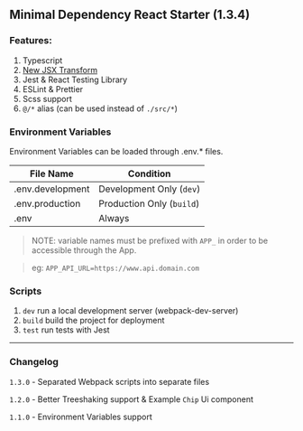 ## Minimal Dependency React Starter (1.3.4)

### Features:

1. Typescript
1. <a href="https://reactjs.org/blog/2020/09/22/introducing-the-new-jsx-transform.html">New JSX Transform</a>
1. Jest & React Testing Library
1. ESLint & Prettier
1. Scss support
1. `@/*` alias
   (can be used instead of `./src/*`)

### Environment Variables

Environment Variables can be loaded through .env.* files.

| File Name        | Condition                 |
|------------------|---------------------------|
| .env.development | Development Only (`dev`)  |
| .env.production  | Production Only (`build`) |
| .env             | Always                    |

> NOTE: variable names must be prefixed with `APP_`
> in order to be accessible through the App.

> eg: `APP_API_URL=https://www.api.domain.com`

### Scripts

1. `dev` run a local development server (webpack-dev-server)
1. `build` build the project for deployment
1. `test` run tests with Jest

<hr />

### Changelog

`1.3.0` - Separated Webpack scripts into separate files

`1.2.0` - Better Treeshaking support & Example `Chip` Ui component

`1.1.0` - Environment Variables support
